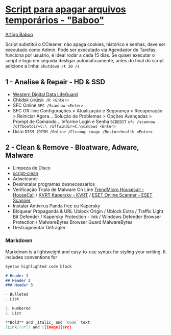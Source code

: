 # [Script para apagar arquivos temporários - "Baboo"]()
 [Artigo Baboo](https://www.baboo.com.br/windows-10/conteudo-essencial-windows/script-que-substitui-o-ccleaner/)

Script substitui o CCleaner, não apaga cookies, histórico e senhas, deve ser executado como Admin.
Pode ser executado via Agendador de Tarefas, funciona por usuário, é ideal rodar a cada 15 dias.
Se quiser executar o script e logo em seguida desligar automaticamente, antes do final do script adicione a linha: `shutdown /t 30 /s`

## **1 - Analise & Repair - HD & SSD** ##
- [Western Digital Data LifeGuard](https://www.windowsrapidoeseguro.com.br/1/)
- Chkdsk `CHKDSK /R <Enter>`
- SFC Online `SFC /Scannow <Enter>`
- SFC Off-line
Configurações > Atualização e Segurança > Recuperação > Reiniciar Agora...
Solução de Problemas > Opções Avançadas > Prompt de Comando...
Informe Login e Senha ``BCDEDIT``
`sfc /scannow /offbootdir=C:\ /offwindir=C:\windows <Enter>`
- Dism 
``DISM (DISM /Online /Cleanup-image /Restorehealth <Enter>``

## **2 - Clean & Remove - Bloatware, Adware, Malware** ##
- Limpeza de Disco
- [script-clean](https://github.com/tcretton/fast-secure)
- Adwcleaner
- Desinstalar programas desnecessários
- Verificação Tripla de Malware On Line
[TrendMicro Housecall - HouseCall](https://www.trendmicro.com/pt_br/forHome/products/housecall.html) / [KVRT Kapersky - KVRT](https://www.kaspersky.com/downloads/thank-you/free-virus-removal-tool) / [ESET Online Scanner - ESET Scanner](https://www.eset.com/br/antivirus-domestico/online-scanner/)
- Instalar Antivirus Panda free ou Kapersky
- Bloquear Propaganda & URL
Ublock Origin / Ublock Extra / Traffic Light Bit Defender / Kapersky Protection - link / Windows Defender Browser Protection / MalwareBytes Browser Guard MalwareBytes
- Desfragmentar Defragler

### Markdown
Markdown is a lightweight and easy-to-use syntax for styling your writing. It includes conventions for

```markdown
Syntax highlighted code block

# Header 1
## Header 2
### Header 3

- Bulleted
- List

1. Numbered
2. List

**Bold** and _Italic_ and `Code` text
[Link](url) and ![Image](src)
```